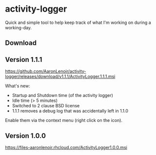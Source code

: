 # activity-logger

Quick and simple tool to help keep track of what I'm working on during a working-day.

## Download

## Version 1.1.1

https://github.com/AaronLenoir/activity-logger/releases/download/v1.1.1/ActivityLogger.1.1.1.msi

What's new:

- Startup and Shutdown time (of the activity logger)
- Idle time (> 5 minutes)
- Switched to 2 clause BSD license
- 1.1.1 removes a debug log that was accidentally left in 1.1.0

Enable them via the context menu (right click on the icon).

## Version 1.0.0

https://files-aaronlenoir.rhcloud.com/ActivityLogger1.0.0.msi
